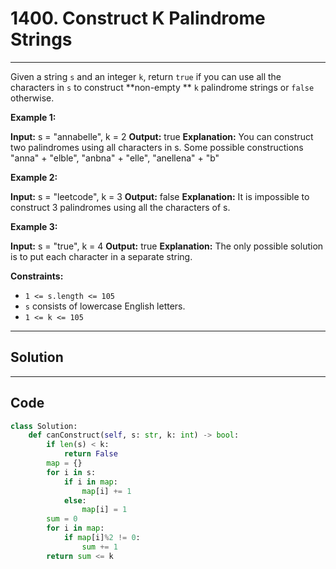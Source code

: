 # 1400. Construct K Palindrome Strings

---

Given a string `s` and an integer `k`, return `true` if you can use all the characters in `s` to construct **non-empty ** `k` palindrome strings or `false` otherwise.

 

**Example 1:**


**Input:** s = "annabelle", k = 2
**Output:** true
**Explanation:** You can construct two palindromes using all characters in s.
Some possible constructions "anna" + "elble", "anbna" + "elle", "anellena" + "b"


**Example 2:**


**Input:** s = "leetcode", k = 3
**Output:** false
**Explanation:** It is impossible to construct 3 palindromes using all the characters of s.


**Example 3:**


**Input:** s = "true", k = 4
**Output:** true
**Explanation:** The only possible solution is to put each character in a separate string.


 

**Constraints:**

  * `1 <= s.length <= 105`
  * `s` consists of lowercase English letters.
  * `1 <= k <= 105`

---

## Solution



---

## Code
```python
class Solution:
    def canConstruct(self, s: str, k: int) -> bool:
        if len(s) < k:
            return False
        map = {}
        for i in s:
            if i in map:
                map[i] += 1
            else:
                map[i] = 1
        sum = 0
        for i in map:
            if map[i]%2 != 0:
                sum += 1
        return sum <= k
```